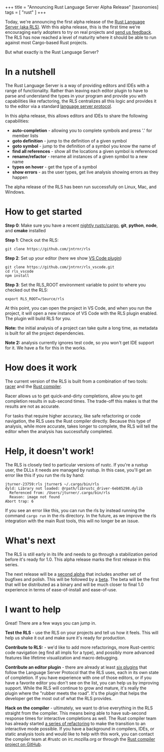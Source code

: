 +++
title = "Announcing Rust Language Server Alpha Release" 
[taxonomies]
tags = [ "rust" ]
+++

Today, we're announcing the first alpha release of the [Rust Language Server (aka RLS)](https://github.com/jntrnr/rls).  With this alpha release, this is the first time we're encouraging early adopters to try on real projects and [send us feedback](https://github.com/jntrnr/rls/issues).  The RLS has now reached a level of maturity where it should be able to run against most Cargo-based Rust projects.

But what exactly is the Rust Language Server?

# In a nutshell

The Rust Language Server is a way of providing editors and IDEs with a range of functionality.  Rather than leaving each editor plugin to have to parse and understand the types in your program and provide you with capabilities like refactoring, the RLS centralizes all this logic and provides it to the editor via a standard [language server protocol](https://github.com/Microsoft/language-server-protocol).

In this alpha release, this allows editors and IDEs to share the following capabilities:

* **auto-completion** - allowing you to complete symbols and press '.' for member lists
* **goto definition** - jump to the definition of a given symbol
* **goto symbol** - jump to the definition of a symbol you know the name of
* **find all references** - show all the locations a given symbol is referenced
* **rename/refactor** - rename all instances of a given symbol to a new name
* **types on hover** - get the type of a symbol
* **show errors** - as the user types, get live analysis showing errors as they happen

The alpha release of the RLS has been run successfully on Linux, Mac, and Windows.

# How to get started

**Step 0**: Make sure you have a recent [nightly rustc/cargo](https://www.rust-lang.org/en-US/other-installers.html), **git**, **python**, **node**, and **cmake** installed

**Step 1**: Check out the RLS:

```
git clone https://github.com/jntrnr/rls
```

**Step 2**: Set up your editor (here we show [VS Code plugin](https://github.com/jntrnr/rls_vscode))

```
git clone https://github.com/jntrnr/rls_vscode.git
cd rls_vscode
npm install
```

**Step 3**: Set the RLS_ROOT environment variable to point to where you checked out the RLS:

```
export RLS_ROOT=/Source/rls
```

At this point, you can open the project in VS Code, and when you run the project, it will open a new instance of VS Code with the RLS plugin enabled.  The plugin will build RLS for you.

**Note:** the initial analysis of a project can take quite a long time, as metadata is built for all the project dependencies.

**Note 2:** analysis currently ignores test code, so you won't get IDE support for it.  We have a fix for this in the works.

# How does it work

The current version of the RLS is built from a combination of two tools: [racer](https://github.com/phildawes/racer) and the [Rust compiler](https://github.com/rust-lang/rust/).

Racer allows us to get quick-and-dirty completions, allow you to get completion results in sub-second times.  The trade-off this makes is that the results are not as accurate.

For tasks that require higher accuracy, like safe refactoring or code navigation, the RLS uses the Rust compiler directly.  Because this type of analysis, while more accurate, takes longer to complete, the RLS will tell the editor when the analysis has successfully completed.

# Help, it doesn't work!

The RLS is closely tied to particular versions of rustc.  If you're a rustup user, the DLLs it needs are managed by rustup.  In this case, you'll get an error like this if you run the rls by hand:

```
jturner-23759:rls jturner$ ~/.cargo/bin/rls 
dyld: Library not loaded: @rpath/librustc_driver-6eb85298.dylib
  Referenced from: /Users/jturner/.cargo/bin/rls
  Reason: image not found
Abort trap: 6
```

If you see an error like this, you can run the rls by instead running the command `cargo run` in the rls directory.  In the future, as we improve the rls integration with the main Rust tools, this will no longer be an issue.

# What's next

The RLS is still early in its life and needs to go through a stabilization period before it's ready for 1.0.  This alpha release marks the first release in this series.

The next release will be a [second alpha](https://github.com/jntrnr/rls/milestone/3) that includes another set of bugfixes and polish.  This will be followed by a [beta](https://github.com/jntrnr/rls/milestone/4).  The beta will be the first that will be distributed as a binary and will be much closer to final 1.0 experience in terms of ease-of-install and ease-of-use.

# I want to help

Great!  There are a few ways you can jump in.

**Test the RLS** - use the RLS on your projects and tell us how it feels.  This will help us shake it out and make sure it's ready for production.

**Contribute to RLS:** - we'd like to add more refactorings, more Rust-centric code navigation (eg find all impls for a type), and possibly more advanced features like lifetime visualization and macro debugging.

**Contribute an editor plugin** - there are already at least [six plugins](http://langserver.org/) that follow the Language Server Protocol that the RLS uses, each in its own state of completion.  If you have experience with one of those editors, or if you have a favorite editor you don't see on the list, you can help us by improving support.  While the RLS will continue to grow and mature, it's really the plugin where the "rubber meets the road".  It's the plugin that helps the developer get the most out of what the RLS provides.

**Hack on the compiler** - ultimately, we want to drive everything in the RLS straight from the compiler.  This means being able to have sub-second response times for interactive completions as well.  The Rust compiler team has already started [a series of refactoring](https://github.com/rust-lang/rust/pull/37400) to make the transition to an interactive mode possible.  If you have a background in compilers, IDEs, or static analysis tools and would like to help with this work, you can contact the compiler team at #rustc on irc.mozilla.org or through the [Rust compiler project on GitHub](https://github.com/rust-lang/rust/).
